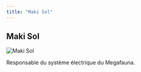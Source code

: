 ```yaml
---
title: "Maki Sol"
---
```


Maki Sol
--------


![Maki Sol](/images/stories/saga/gnoreconguista/persos/maki-sol.png)

Responsable du système électrique du Megafauna.
